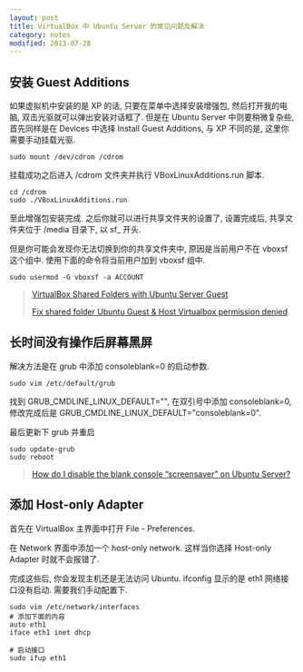 ```yaml
---
layout: post
title: VirtualBox 中 Ubuntu Server 的常见问题及解决
category: notes
modified: 2013-07-28
---
```

## 安装 Guest Additions

如果虚拟机中安装的是 XP 的话, 只要在菜单中选择安装增强包, 然后打开我的电脑, 双击光驱就可以弹出安装对话框了.
但是在 Ubuntu Server 中则要稍微复杂些, 首先同样是在 Devices 中选择 Install Guest Additions, 与 XP 不同的是, 这里你需要手动挂载光驱.

    sudo mount /dev/cdrom /cdrom

挂载成功之后进入 /cdrom 文件夹并执行 VBoxLinuxAdditions.run 脚本.

    cd /cdrom
    sudo ./VBoxLinuxAdditions.run

至此增强包安装完成. 之后你就可以进行共享文件夹的设置了, 设置完成后, 共享文件夹位于 /media 目录下, 以 sf_ 开头.

但是你可能会发现你无法切换到你的共享文件夹中, 原因是当前用户不在 vboxsf 这个组中. 使用下面的命令将当前用户加到 vboxsf 组中.

    sudo usermod -G vboxsf -a ACCOUNT

> [VirtualBox Shared Folders with Ubuntu Server Guest](http://ipggi.wordpress.com/2010/03/11/virtualbox-shared-folders-with-ubuntu-server-guest/)
> 
> [Fix shared folder Ubuntu Guest & Host Virtualbox permission denied](http://cisight.com/fix-shared-folder-ubuntu-guest-host-virtualbox-permission-denied/)

## 长时间没有操作后屏幕黑屏

解决方法是在 grub 中添加 consoleblank=0 的启动参数.

    sudo vim /etc/default/grub

找到 GRUB_CMDLINE_LINUX_DEFAULT="", 在双引号中添加 consoleblank=0, 修改完成后是 GRUB_CMDLINE_LINUX_DEFAULT="consoleblank=0".

最后更新下 grub 并重启

    sudo update-grub
    sudo reboot

> [How do I disable the blank console “screensaver” on Ubuntu Server?](http://askubuntu.com/questions/138918/how-do-i-disable-the-blank-console-screensaver-on-ubuntu-server)

## 添加 Host-only Adapter

首先在 VirtualBox 主界面中打开 File - Preferences.

在 Network 界面中添加一个 host-only network. 这样当你选择 Host-only Adapter 时就不会报错了.

完成这些后, 你会发现主机还是无法访问 Ubuntu. ifconfig 显示的是 eth1 网络接口没有启动. 需要我们手动配置下.

    sudo vim /etc/network/interfaces
    # 添加下面的内容
    auto eth1
    iface eth1 inet dhcp
    
    # 启动接口
    sudo ifup eth1
